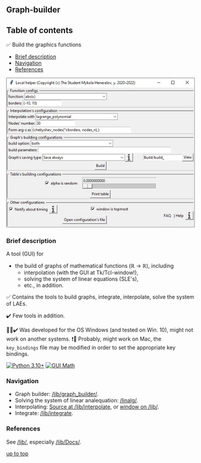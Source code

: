 ## Graph-builder
<a id="top"></a>

## Table of contents

✅ Build the graphics functions

 - [Brief description](#brief-description)
 - [Navigation](#navigation)
 - [References](#references)

![Window working example](/lib/Docs/images/window.jpg)

### Brief description
<a id="brief-description"></a>

A tool (GUI) for

 - the build of graphs of mathematical functions (ℝ $\to$ ℝ), including
      + interpolation (with the GUI at Tk/Tcl-window!),
	  + solving the system of linear equations (SLE's),
	  + etc., in addition.

✅ Contains the tools to build graphs, integrate, interpolate, solve the system of LAEs.

✔️ Few tools in addition.

🚀🤔✔️ Was developed for the OS Windows (and tested on Win. 10), might not work on another systems.
 ❗🧐 Probably, might work on Mac, the `key_bindings` file may be modified in order to set the appropriate key bindings.

[![Python 3.10+](https://img.shields.io/badge/Py-3.10%2B-red)](https://www.python.org/)
[![GUI Math](https://img.shields.io/badge/GUI-Math-green)](/__init__.py)

### Navigation
<a id="navigation"></a>

 - Graph builder: [/lib/graph_builder/](/lib/graph_builder/).
 - Solving the system of linear analequation: [/linalg/](/lib/linalg/).
 - Interpolating: [Source at /lib/interpolate](/lib/interpolating/), or [window on /lib/](/lib/inwindow_interpolation.py).
 - Integrate: [/lib/integrate](/lib/integrate).

### References
<a id="references"></a>

See [/lib/](/lib/), especially [/lib/Docs/](/lib/Docs/).

[up to top](#top)